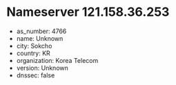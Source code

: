 # Nameserver 121.158.36.253

* as_number: 4766
* name: Unknown
* city: Sokcho
* country: KR
* organization: Korea Telecom
* version: Unknown
* dnssec: false
